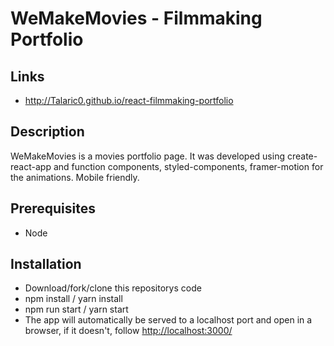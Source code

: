 # WeMakeMovies - Filmmaking Portfolio

## Links

- http://Talaric0.github.io/react-filmmaking-portfolio

## Description

<p>WeMakeMovies is a movies portfolio page. It was developed using create-react-app and function components, styled-components, framer-motion for the animations. Mobile friendly.</p>

## Prerequisites

<ul>
  <li>Node</li>
</ul>

## Installation

<ul>
  <li>Download/fork/clone this repositorys code</li>
  <li>npm install / yarn install</li>
  <li>npm run start / yarn start</li>
  <li>The app will automatically be served to a localhost port and open in a browser, if it doesn't, follow <a href="http://localhost:3000/" target="_blank">http://localhost:3000/</a></li>
</ul>
